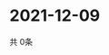 # 2021-12-09
  共 0条

  <!-- BEGIN -->
  <!-- 最后更新时间Thu Dec 09 2021 05:05:50 GMT+0000 (Coordinated Universal Time) -->
  
  <!-- END -->
  
  